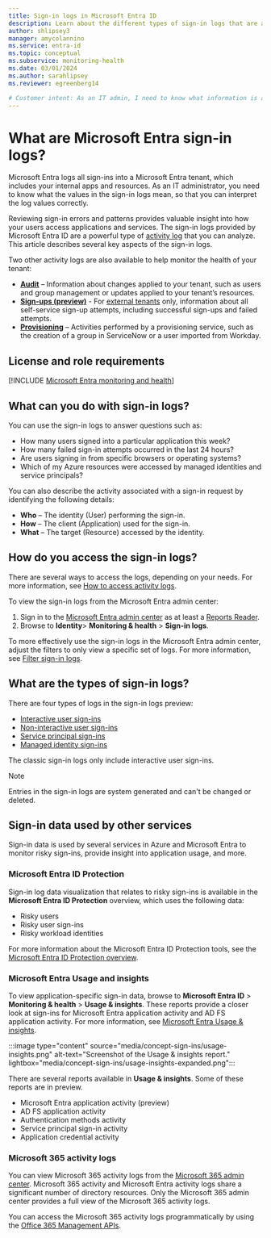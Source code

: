 ```yaml
---
title: Sign-in logs in Microsoft Entra ID
description: Learn about the different types of sign-in logs that are available in Microsoft Entra monitoring and health.
author: shlipsey3
manager: amycolannino
ms.service: entra-id
ms.topic: conceptual
ms.subservice: monitoring-health
ms.date: 03/01/2024
ms.author: sarahlipsey
ms.reviewer: egreenberg14

# Customer intent: As an IT admin, I need to know what information is available in the sign-in logs so that I can use the logs to monitor the health of my tenant and troubleshoot issues.
---
```

# What are Microsoft Entra sign-in logs?

Microsoft Entra logs all sign-ins into a Microsoft Entra tenant, which includes your internal apps and resources. As an IT administrator, you need to know what the values in the sign-in logs mean, so that you can interpret the log values correctly.

Reviewing sign-in errors and patterns provides valuable insight into how your users access applications and services. The sign-in logs provided by Microsoft Entra ID are a powerful type of [activity log](overview-monitoring-health.md) that you can analyze. This article describes several key aspects of the sign-in logs.

Two other activity logs are also available to help monitor the health of your tenant:

- **[Audit](concept-audit-logs.md)** – Information about changes applied to your tenant, such as users and group management or updates applied to your tenant’s resources.
- **[Sign-ups (preview)](concept-sign-ups.md)** - For [external tenants](../../external-id/tenant-configurations.md) only, information about all self-service sign-up attempts, including successful sign-ups and failed attempts.
- **[Provisioning](concept-provisioning-logs.md)** – Activities performed by a provisioning service, such as the creation of a group in ServiceNow or a user imported from Workday.

## License and role requirements

[!INCLUDE [Microsoft Entra monitoring and health](../../includes/licensing-monitoring-health.md)]

## What can you do with sign-in logs?

You can use the sign-in logs to answer questions such as:

- How many users signed into a particular application this week?
- How many failed sign-in attempts occurred in the last 24 hours?
- Are users signing in from specific browsers or operating systems?
- Which of my Azure resources were accessed by managed identities and service principals?

You can also describe the activity associated with a sign-in request by identifying the following details:

- **Who** – The identity (User) performing the sign-in.
- **How** – The client (Application) used for the sign-in.  
- **What** – The target (Resource) accessed by the identity.

## How do you access the sign-in logs?

There are several ways to access the logs, depending on your needs. For more information, see [How to access activity logs](howto-access-activity-logs.md).

To view the sign-in logs from the Microsoft Entra admin center:

1. Sign in to the [Microsoft Entra admin center](https://entra.microsoft.com) as at least a [Reports Reader](../role-based-access-control/permissions-reference.md#reports-reader).
1. Browse to **Identity**> **Monitoring & health** > **Sign-in logs**.

To more effectively use the sign-in logs in the Microsoft Entra admin center, adjust the filters to only view a specific set of logs. For more information, see [Filter sign-in logs](howto-customize-filter-logs.md).

## What are the types of sign-in logs?

There are four types of logs in the sign-in logs preview:

- [Interactive user sign-ins](concept-interactive-sign-ins.md)
- [Non-interactive user sign-ins](concept-noninteractive-sign-ins.md)
- [Service principal sign-ins](concept-service-principal-sign-ins.md)
- [Managed identity sign-ins](concept-managed-identity-sign-ins.md)

The classic sign-in logs only include interactive user sign-ins.

> [!NOTE]
> Entries in the sign-in logs are system generated and can't be changed or deleted.

## Sign-in data used by other services

Sign-in data is used by several services in Azure and Microsoft Entra to monitor risky sign-ins, provide insight into application usage, and more. 

### Microsoft Entra ID Protection
<a name='azure-ad-identity-protection'></a>

Sign-in log data visualization that relates to risky sign-ins is available in the **Microsoft Entra ID Protection** overview, which uses the following data:

- Risky users
- Risky user sign-ins
- Risky workload identities

For more information about the Microsoft Entra ID Protection tools, see the [Microsoft Entra ID Protection overview](../../id-protection/overview-identity-protection.md).

### Microsoft Entra Usage and insights
<a name='azure-ad-usage-and-insights'></a>

To view application-specific sign-in data, browse to **Microsoft Entra ID** > **Monitoring & health** > **Usage & insights**. These reports provide a closer look at sign-ins for Microsoft Entra application activity and AD FS application activity. For more information, see [Microsoft Entra Usage & insights](concept-usage-insights-report.md).

:::image type="content" source="media/concept-sign-ins/usage-insights.png" alt-text="Screenshot of the Usage & insights report." lightbox="media/concept-sign-ins/usage-insights-expanded.png":::

There are several reports available in **Usage & insights**. Some of these reports are in preview.

- Microsoft Entra application activity (preview)
- AD FS application activity
- Authentication methods activity
- Service principal sign-in activity
- Application credential activity

### Microsoft 365 activity logs

You can view Microsoft 365 activity logs from the [Microsoft 365 admin center](/microsoft-365/admin/admin-overview/admin-center-overview). Microsoft 365 activity and Microsoft Entra activity logs share a significant number of directory resources. Only the Microsoft 365 admin center provides a full view of the Microsoft 365 activity logs.

You can access the Microsoft 365 activity logs programmatically by using the [Office 365 Management APIs](/office/office-365-management-api/office-365-management-apis-overview).
